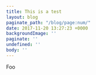 ```yaml
---
title: This is a test
layout: blog
paginate_path: "/blog/page:num/"
date: 2017-11-20 13:27:23 +0000
backgroundImage: ''
paginate: ''
undefined: ''
body: ''
---
```

Foo